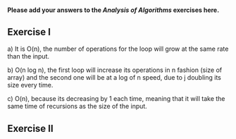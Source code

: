 #### Please add your answers to the ***Analysis of  Algorithms*** exercises here.

## Exercise I

a) It is O(n), the number of operations for the loop will grow at the same rate than the input.


b)  O(n log n), the first loop will increase its operations in n fashion (size of array) and the second one will be at a log of n speed, due to j doubling its size every time.


c) O(n), because its decreasing by 1 each time, meaning that it will take the same time of recursions as the size of the input. 

## Exercise II


